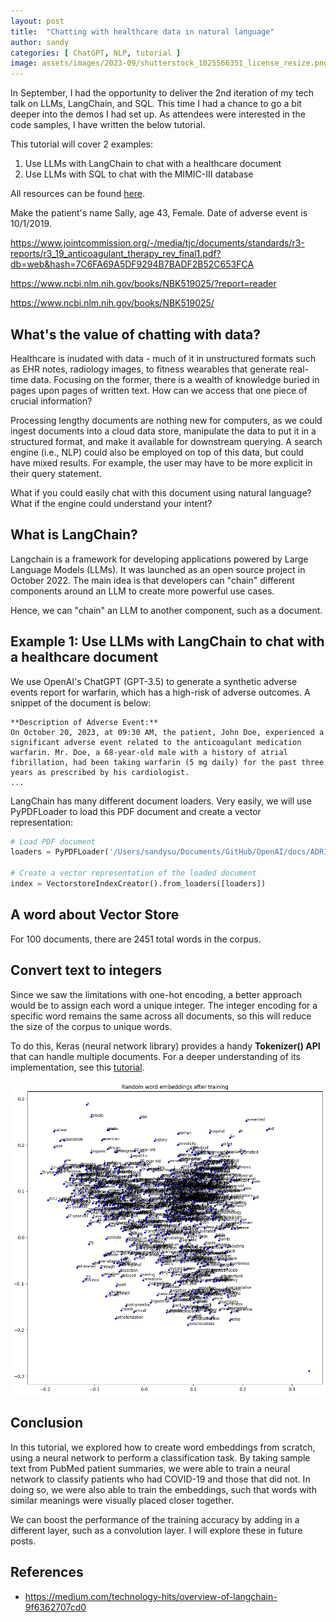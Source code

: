 ```yaml
---
layout: post
title:  "Chatting with healthcare data in natural language"
author: sandy
categories: [ ChatGPT, NLP, tutorial ]
image: assets/images/2023-09/shutterstock_1025566351_license_resize.png
---
```

In September, I had the opportunity to deliver the 2nd iteration of my tech talk on LLMs, LangChain, and SQL.  This time I had a chance to go a bit deeper into the demos I had set up.  As attendees were interested in the code samples, I have written the below tutorial.  

This tutorial will cover 2 examples:

1) Use LLMs with LangChain to chat with a healthcare document
2) Use LLMs with SQL to chat with the MIMIC-III database

All resources can be found [here](https://github.com/slsu0424/pmc-patients).


Make the patient's name Sally, age 43, Female.  Date of adverse event is 10/1/2019.  

https://www.jointcommission.org/-/media/tjc/documents/standards/r3-reports/r3_19_anticoagulant_therapy_rev_final1.pdf?db=web&hash=7C6FA69A5DF9294B7BADF2B52C653FCA

https://www.ncbi.nlm.nih.gov/books/NBK519025/?report=reader

https://www.ncbi.nlm.nih.gov/books/NBK519025/

## What's the value of chatting with data?

Healthcare is inudated with data - much of it in unstructured formats such as EHR notes, radiology images, to fitness wearables that generate real-time data.  Focusing on the former, there is a wealth of knowledge buried in pages upon pages of written text.  How can we access that one piece of crucial information?

Processing lengthy documents are nothing new for computers, as we could ingest documents into a cloud data store, manipulate the data to put it in a structured format, and make it available for downstream querying.  A search engine (i.e., NLP) could also be employed on top of this data, but could have mixed results.  For example, the user may have to be more explicit in their query statement.

What if you could easily chat with this document using natural language?  What if the engine could understand your intent?

## What is LangChain?

Langchain is a framework for developing applications powered by Large Language Models (LLMs).  It was launched as an open source project in October 2022.  The main idea is that developers can "chain" different components around an LLM to create more powerful use cases.  

Hence, we can "chain" an LLM to another component, such as a document.

## Example 1: Use LLMs with LangChain to chat with a healthcare document 

We use OpenAI's ChatGPT (GPT-3.5) to generate a synthetic adverse events report for warfarin, which has a high-risk of adverse outcomes.  A snippet of the document is below:

```
**Description of Adverse Event:**
On October 20, 2023, at 09:30 AM, the patient, John Doe, experienced a significant adverse event related to the anticoagulant medication warfarin. Mr. Doe, a 68-year-old male with a history of atrial fibrillation, had been taking warfarin (5 mg daily) for the past three years as prescribed by his cardiologist.
...
```

LangChain has many different document loaders.  Very easily, we will use PyPDFLoader to load this PDF document and create a vector representation:

```python
# Load PDF document
loaders = PyPDFLoader('/Users/sandysu/Documents/GitHub/OpenAI/docs/ADR11.pdf')

# Create a vector representation of the loaded document
index = VectorstoreIndexCreator().from_loaders([loaders])
```

## A word about Vector Store




For 100 documents, there are 2451 total words in the corpus.


## Convert text to integers

Since we saw the limitations with one-hot encoding, a better approach would be to assign each word a unique integer.  The integer encoding for a specific word remains the same across all documents, so this will reduce the size of the corpus to unique words. 

To do this, Keras (neural network library) provides a handy **Tokenizer() API** that can handle multiple documents.  For a deeper understanding of its implementation, see this [tutorial](https://machinelearningmastery.com/prepare-text-data-deep-learning-keras).


![](/assets/images/2023-09/output2.png)

## Conclusion

In this tutorial, we explored how to create word embeddings from scratch, using a neural network to perform a classification task.  By taking sample text from PubMed patient summaries, we were able to train a neural network to classify patients who had COVID-19 and those that did not.  In doing so, we were also able to train the embeddings, such that words with similar meanings were visually placed closer together.  

We can boost the performance of the training accuracy by adding in a different layer, such as a convolution layer.  I will explore these in future posts.


## References
+ <https://medium.com/technology-hits/overview-of-langchain-9f6362707cd0>
